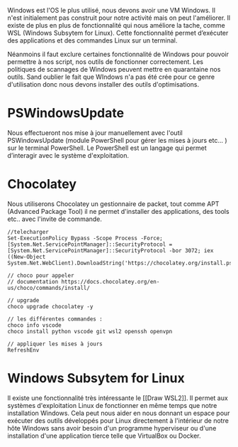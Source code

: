 Windows est l'OS le plus utilisé, nous devons avoir une VM Windows. Il n'est initialement pas construit pour notre activité mais on peut l'améliorer. Il existe de plus en plus de fonctionnalité qui nous améliore la tache, comme WSL (Windows Subsytem for Linux). 
Cette fonctionnalité permet d’exécuter des applications et des commandes Linux sur un terminal.

Néanmoins il faut exclure certaines fonctionnalité de Windows pour pouvoir permettre à nos script, nos outils de fonctionner correctement. Les politiques de scannages de Windows peuvent mettre en quarantaine nos outils.  Sand oublier le fait que WIndows n'a pas été crée pour ce genre d'utilisation donc nous devons installer des outils d'optimisations.


# PSWindowsUpdate

Nous effectueront nos mise à jour manuellement avec l'outil PSWindowsUpdate (module PowerShell pour gérer les mises à jours etc... ) sur le terminal PowerShell. Le  PowerShell est
un langage qui permet d’interagir avec le système d'exploitation.


# Chocolatey

Nous utiliserons Chocolatey un gestionnaire de packet, tout comme APT (Advanced Package Tool) il ne permet d'installer des applications, des tools etc.. avec l'invite de commande.
 ```powershell-session
//telecharger
Set-ExecutionPolicy Bypass -Scope Process -Force; [System.Net.ServicePointManager]::SecurityProtocol = [System.Net.ServicePointManager]::SecurityProtocol -bor 3072; iex ((New-Object System.Net.WebClient).DownloadString('https://chocolatey.org/install.ps1'))

// choco pour appeler
// documentation https://docs.chocolatey.org/en-us/choco/commands/install/

// upgrade
choco upgrade chocolatey -y 

// les différentes commandes :
choco info vscode
choco install python vscode git wsl2 openssh openvpn 

// appliquer les mises à jours
RefreshEnv
```



# Windows Subsytem for Linux

Il existe une fonctionnalité  très intéressante le [[Draw WSL2]]. Il permet aux systèmes d'exploitation Linux de fonctionner en même temps que notre installation Windows. Cela peut nous aider en nous donnant un espace pour exécuter des outils développés pour Linux directement à l'intérieur de notre hôte Windows sans avoir besoin d'un programme hyperviseur ou d'une installation d'une application tierce telle que VirtualBox ou Docker. 

